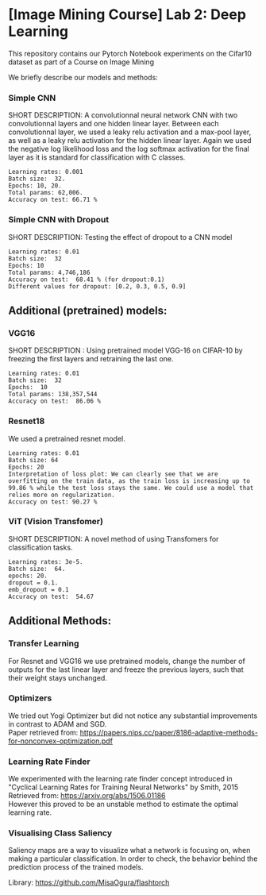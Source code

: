 # [Image Mining Course] Lab 2: Deep Learning 

This repository contains our Pytorch Notebook experiments on the Cifar10 dataset as part of a Course on Image Mining 

We briefly describe our models and methods: 
### Simple CNN
SHORT DESCRIPTION: 
A convolutionnal neural network CNN with two convolutionnal layers and one hidden linear layer. Between each convolutionnal layer, we used a leaky relu activation and a max-pool layer, as well as a leaky relu activation for the hidden linear layer. Again we used the negative log likelihood loss and the log softmax activation for the final layer as it is standard for classification with C classes.

    Learning rates: 0.001
    Batch size:  32.
    Epochs: 10, 20.
    Total params: 62,006.  
    Accuracy on test: 66.71 %  

### Simple CNN with Dropout
SHORT DESCRIPTION: Testing the effect of dropout to a CNN model 

    Learning rates: 0.01
    Batch size:  32
    Epochs: 10
    Total params: 4,746,186
    Accuracy on test:  68.41 % (for dropout:0.1)
    Different values for dropout: [0.2, 0.3, 0.5, 0.9]

## Additional (pretrained) models:
### VGG16 
SHORT DESCRIPTION : Using pretrained model VGG-16 on CIFAR-10 by freezing the first layers and retraining the last one.

    Learning rates: 0.01  
    Batch size:  32
    Epochs:  10
    Total params: 138,357,544  
    Accuracy on test:  86.06 %
    
### Resnet18
We used a pretrained resnet model.   

    Learning rates: 0.01   
    Batch size: 64   
    Epochs: 20     
    Interpretation of loss plot: We can clearly see that we are overfitting on the train data, as the train loss is increasing up to 99.86 % while the test loss stays the same. We could use a model that relies more on regularization.    
    Accuracy on test: 90.27 %  
### ViT (Vision Transfomer) 
SHORT DESCRIPTION: A novel method of using Transfomers for classification tasks.

    Learning rates: 3e-5.
    Batch size:  64.
    epochs: 20.
    dropout = 0.1.
    emb_dropout = 0.1 
    Accuracy on test:  54.67

## Additional Methods: 

### Transfer Learning 
For Resnet and VGG16 we use pretrained models, change the number of outputs for the last linear layer and freeze the previous layers, such that their weight stays unchanged. 

### Optimizers 
We tried out Yogi Optimizer but did not notice any substantial improvements in contrast to ADAM and SGD.  
Paper retrieved from: 
https://papers.nips.cc/paper/8186-adaptive-methods-for-nonconvex-optimization.pdf

### Learning Rate Finder 
We experimented with the learning rate finder concept introduced in "Cyclical Learning Rates for Training Neural Networks" by Smith, 2015 Retrieved from:   https://arxiv.org/abs/1506.01186   
However this proved to be an unstable method to estimate the optimal learning rate. 

### Visualising Class Saliency 
Saliency maps are a way to visualize what a network is focusing on, when making a particular classification. In order to check, the behavior behind the prediction process of the trained models.

Library: https://github.com/MisaOgura/flashtorch
